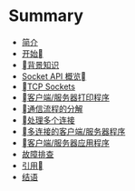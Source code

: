 # Summary

* [简介](README.md)
* [开始](0-get-started.md)
* [背景知识](1-background.md)
* [Socket API 概览](2-socket-api-overview.md)
* [TCP Sockets](3-tcp-sockets.md)
* [客户端/服务器打印程序](4-echo-client-and-server.md)
    <!-- - [打印程序的服务端](4-echo-client-and-server.md#打印程序的服务端)
    - [打印程序的客户端](4-echo-client-and-server.md#打印程序的客户端)
    - [运行打印程序的客户端和服务端](4-echo-client-and-server.md#运行打印程序的客户端和服务端)
    - [查看 socket 状态](4-echo-client-and-server.md#查看-socket-状态) -->
* [通信流程的分解](5-communication-breakdown.md)
* [处理多个连接](6-handling-multiple-connections.md)
* [多连接的客户端/服务器程序](7-multi-connection-client-and-server.md)
    <!-- - [多连接的服务端](7-multi-connection-client-and-server.md#多连接的服务端)
    - [多连接的客户端](7-multi-connection-client-and-server.md#多连接的客户端)
    - [运行多连接的客户端和服务端程序](7-multi-connection-client-and-server.md#多连接的客户端) -->
* [客户端/服务器应用程序](8-application-client-and-server.md)
    <!-- - [应用的协议头](8-application-client-and-server.md#应用的协议头)
    - [发送应用程序消息](8-application-client-and-server.md#发送应用程序消息)
    - [应用程序消息类](8-application-client-and-server.md#应用程序消息类)
    - [运行客户端/服务器应用程序](8-application-client-and-server.md#运行客户端服务器应用程序) -->
* [故障排查](9-troubleshooting.md)
    <!-- - [ping](9-troubleshooting.md#ping)
    - [netstat](9-troubleshooting.md#netstat)
    - [windows](9-troubleshooting.md#windows)
    - [Wireshark](9-troubleshooting.md#Wireshark) -->
* [引用](10-reference.md)
    <!-- - [Python 文档](10-reference.md#Python-文档)
    - [错误信息](10-reference.md#错误信息)
    - [socket 地址族](10-reference.md#socket-地址族)
    - [使用主机名](10-reference.md#使用主机名)
    - [阻塞调用](10-reference.md#阻塞调用)
    - [关闭连接](10-reference.md#关闭连接)
    - [字节序](10-reference.md#字节序) -->
* [结语](11-conclusion.md)











































